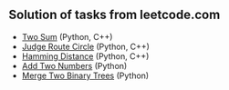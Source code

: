 ## Solution of tasks from leetcode.com
* [Two Sum](https://leetcode.com/problems/two-sum/description/) (Python, C++)
* [Judge Route Circle](https://leetcode.com/problems/judge-route-circle/description/) (Python, C++)
* [Hamming Distance](https://leetcode.com/problems/hamming-distance/description/) (Python, C++)
* [Add Two Numbers](https://leetcode.com/problems/add-two-numbers/description/) (Python)
* [Merge Two Binary Trees](https://leetcode.com/problems/merge-two-binary-trees/description/) (Python)
